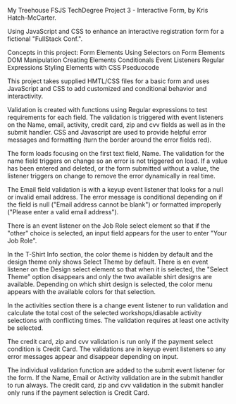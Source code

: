 My Treehouse FSJS TechDegree Project 3 - Interactive Form, by Kris Hatch-McCarter.

Using JavaScript and CSS to enhance an interactive registration form for a fictional "FullStack Conf.".

Concepts in this project:
Form Elements
Using Selectors on Form Elements
DOM Manipulation
Creating Elements
Conditionals
Event Listeners
Regular Expressions
Styling Elements with CSS Pseduocode

This project takes supplied HMTL/CSS files for a basic form and uses JavaScript and CSS to add customized and conditional behavior and interactivity.

Validation is created with functions using Regular expressions to test requirements for each field. The validation is triggered with event listeners on the Name, email, activity, credit card, zip and cvv fields as well as in the submit handler. CSS and Javascript are used to provide helpful error messages and formatting (turn the border around the error fields red).

The form loads focusing on the first text field, Name. The validation for the name field triggers on change so an error is not triggered on load. If a value has been entered and deleted, or the form submitted without a value, the listener triggers on change to remove the error dynamically in real time.

The Email field validation is with a keyup event listener that looks for a null or invalid email address. The error message is conditional depending on if the field is null ("Email address cannot be blank") or formatted improperly ("Please enter a valid email address").

There is an event listener on the Job Role select element so that if the "other" choice is selected, an input field appears for the user to enter "Your Job Role".

In the T-Shirt Info section, the color theme is hidden by default and the design theme only shows Select Theme by default. There is en event listener on the Design select element so that when it is selected, the "Select Theme" option disappears and only the two available shirt designs are available. Depending on which shirt design is selected, the color menu appears with the available colors for that selection.

In the activities section there is a change event listener to run validation and calculate the total cost of the selected workshops/diasable activity selections with conflicting times. The validation requires at least one activity be selected.

The credit card, zip and cvv validation is run only if the payment select condition is Credit Card. The validations are in keyup event listeners so any error messages appear and disappear depending on input.

The individual validation function are added to the submit event listener for the form. If the Name, Email or Activity validation are in the submit handler to run always. The credit card, zip and cvv validation in the submit handler only runs if the payment selection is Credit Card.
